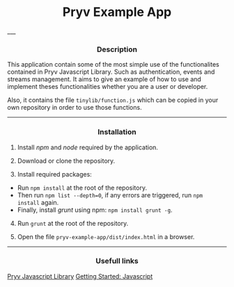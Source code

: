 <center><h1>Pryv Example App</h1></center>
___

<center><h3>Description</h3></center>

This application contain some of the most simple use of the functionalites contained in Pryv Javascript Library. Such as authentication, events and streams management.
It aims to give an example of how to use and implement theses functionalities whether you are a user or developer.

Also, it contains the file `tinylib/function.js` which can be copied in your own repository in order to use those functions.
___

<center><h3>Installation</h3></center>

1. Install *npm* and *node* required by the application.

2. Download or clone the repository.

3. Install required packages:
  - Run `npm install` at the root of the repository.
  - Then run `npm list --depth=0`, if any errors are triggered, run `npm install` again.
  - Finally, install *grunt* using npm: `npm install grunt -g`.

4. Run `grunt` at the root of the repository.

5. Open the file `pryv-example-app/dist/index.html` in a browser.
___

<center><h3>Usefull links</h3></center>

[Pryv Javascript Library](https://github.com/pryv/lib-javascript)
[Getting Started: Javascript](http://api.pryv.com/getting-started/javascript/)
